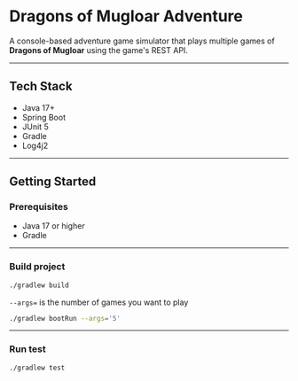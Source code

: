 # Dragons of Mugloar Adventure

A console-based adventure game simulator that plays multiple games of **Dragons of Mugloar** using the game's REST API.

---

## Tech Stack

- Java 17+
- Spring Boot
- JUnit 5
- Gradle
- Log4j2

---

## Getting Started

### Prerequisites

- Java 17 or higher
- Gradle

---

### Build project

```bash
./gradlew build
```

`--args=` is the number of games you want to play
```bash
./gradlew bootRun --args='5'
```
---

### Run test

```bash
./gradlew test
```
